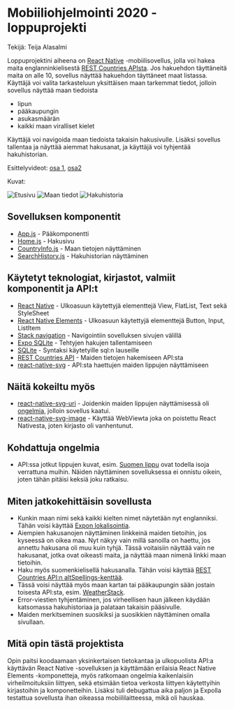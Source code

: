 # Mobiiliohjelmointi 2020 - loppuprojekti

Tekijä: Teija Alasalmi

Loppuprojektini aiheena on [React Native](https://reactnative.dev/) -mobiilisovellus, jolla voi hakea maita englanninkielisestä [REST Countries APIsta](https://restcountries.eu/). Jos hakuehdon täyttäneitä maita on alle 10, sovellus näyttää hakuehdon täyttäneet maat listassa. Käyttäjä voi valita tarkasteluun yksittäisen maan tarkemmat tiedot, jolloin sovellus näyttää maan tiedoista

- lipun
- pääkaupungin
- asukasmäärän
- kaikki maan viralliset kielet

Käyttäjä voi navigoida maan tiedoista takaisin hakusivulle. Lisäksi sovellus tallentaa ja näyttää aiemmat hakusanat, ja käyttäjä voi tyhjentää hakuhistorian.

Esittelyvideot: [osa 1](https://github.com/teijatestaaja/mobiiliohjelmointi/tree/master/projekti/esittely/esittely_osa1.MOV), [osa2](https://github.com/teijatestaaja/mobiiliohjelmointi/tree/master/projekti/esittely/esittely_osa2.MOV)

Kuvat:

![Etusivu](https://github.com/teijatestaaja/mobiiliohjelmointi/tree/master/projekti/esittely/etusivu.png "Etusivu")
![Maan tiedot](https://github.com/teijatestaaja/mobiiliohjelmointi/tree/master/projekti/esittely/maan_tiedot.png "Maan tiedot")
![Hakuhistoria](https://github.com/teijatestaaja/mobiiliohjelmointi/tree/master/projekti/esittely/etusivu.png "Hakuhistoria")

## Sovelluksen komponentit

- [App.js](App.js) - Pääkomponentti
- [Home.js](Home.js) - Hakusivu
- [CountryInfo.js](CountryInfo.js) - Maan tietojen näyttäminen
- [SearchHistory.js](SearchHistory.js) - Hakuhistorian näyttäminen

## Käytetyt teknologiat, kirjastot, valmiit komponentit ja API:t

- [React Native](https://reactnative.dev/) - Ulkoasuun käytettyjä elementtejä View, FlatList, Text sekä StyleSheet
- [React Native Elements](https://react-native-elements.github.io/react-native-elements/) - Ulkoasuun käytettyjä elementtejä Button, Input, ListItem
- [Stack navigation](https://reactnavigation.org/docs/stack-navigator/) - Navigointiin sovelluksen sivujen välillä
- [Expo SQLite](https://docs.expo.io/versions/latest/sdk/sqlite/) - Tehtyjen hakujen tallentamiseen
- [SQLite](https://www.sqlite.org/index.html) - Syntaksi käytetyille sql:n lauseille
- [REST Countries API](https://restcountries.eu/) - Maiden tietojen hakemiseen API:sta
- [react-native-svg](https://github.com/react-native-community/react-native-svg) - API:sta haettujen maiden lippujen näyttämiseen

## Näitä kokeiltu myös

- [react-native-svg-uri](https://github.com/vault-development/react-native-svg-uri) - Joidenkin maiden lippujen näyttämisessä oli [ongelmia](https://github.com/vault-development/react-native-svg-uri/issues/171), jolloin sovellus kaatui.
- [react-native-svg-image](https://github.com/chitezh/react-native-svg-image) - Käyttää WebViewta joka on poistettu React Nativesta, joten kirjasto oli vanhentunut.

## Kohdattuja ongelmia

- API:ssa jotkut lippujen kuvat, esim. [Suomen lippu](https://restcountries.eu/data/fin.svg) ovat todella isoja verrattuna muihin. Näiden näyttäminen sovelluksessa ei onnistu oikein, joten tähän pitäisi keksiä joku ratkaisu.

## Miten jatkokehittäisin sovellusta

- Kunkin maan nimi sekä kaikki kielten nimet näytetään nyt englanniksi. Tähän voisi käyttää [Expon lokalisointia](https://docs.expo.io/versions/latest/sdk/localization/).
- Aiempien hakusanojen näyttäminen linkkeinä maiden tietoihin, jos kyseessä on oikea maa. Nyt näkyy vain millä sanoilla on haettu, jos annettu hakusana oli muu kuin tyhjä. Tässä voitaisiin näyttää vain ne hakusanat, jotka ovat oikeasti maita, ja näyttää maan nimenä linkki maan tietoihin.
- Haku myös suomenkielisellä hakusanalla. Tähän voisi käyttää [REST Countries API:n altSpellings-kenttää](https://restcountries.eu/#api-endpoints-response-example).
- Tässä voisi näyttää myös maan kartan tai pääkaupungin sään jostain toisesta API:sta, esim. [WeatherStack](https://weatherstack.com/).
- Error-viestien tyhjentäminen, jos virheellisen haun jälkeen käydään katsomassa hakuhistoriaa ja palataan takaisin pääsivulle.
- Maiden merkitseminen suosikiksi ja suosikkien näyttäminen omalla sivullaan.

## Mitä opin tästä projektista

Opin paitsi koodaamaan yksinkertaisen tietokantaa ja ulkopuolista API:a käyttävän React Native -sovelluksen ja käyttämään erilaisia React Native Elements -komponetteja, myös ratkomaan ongelmia kaikenlaisiin virheilmoituksiin liittyen, sekä etsimään tietoa verkosta liittyen käytettyihin kirjastoihin ja komponetteihin. Lisäksi tuli debugattua aika paljon ja Expolla testattua sovellusta ihan oikeassa mobiililaitteessa, mikä oli hauskaa.
